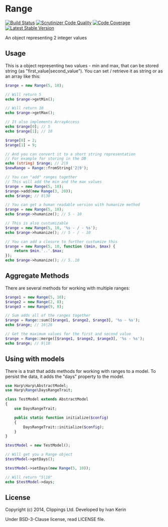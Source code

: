 Range
=====

[![Build Status](https://travis-ci.org/harp-orm/range.png?branch=master)](https://travis-ci.org/harp-orm/range)
[![Scrutinizer Code Quality](https://scrutinizer-ci.com/g/harp-orm/range/badges/quality-score.png)](https://scrutinizer-ci.com/g/harp-orm/range/)
[![Code Coverage](https://scrutinizer-ci.com/g/harp-orm/range/badges/coverage.png)](https://scrutinizer-ci.com/g/harp-orm/range/)
[![Latest Stable Version](https://poser.pugx.org/harp-orm/range/v/stable.png)](https://packagist.org/packages/harp-orm/range)

An object representing 2 integer values

Usage
-----

This is a object representing two values - min and max, that can be stored string (as "first\_value|second\_value"). You can set / retrieve it as string or as an array like this:

```php
$range = new Range(5, 10);

// Will return 5
echo $range->getMin();

// Will return 10
echo $range->getMax();

// It also implements ArrayAccess
echo $range[0]; // 5
echo $range[1]; // 10

$range[0] = 2;
$range[1] = 9;

// And you can convert it to a short string representation
// For example for storing in the DB
echo (string) $range; // 2|9
$newRange = Range::fromString('2|9');

// You can "add" ranges together
// This will add the min and the max values
$range = new Range(5, 10);
$range->add(new Range(3, 20));
echo $range; // 8|30

// You can get a human readable version with humanize method
$range = new Range(5, 10);
echo $range->humanize(); // 5 - 10

// This is also custumizable
$range = new Range(5, 10, '%s - / - %s');
echo $range->humanize(); // 5 - / - 10

// You can add a closure to further custumize this
$range = new Range(5, 10, function ($min, $max) {
    return $min.'..'.$max;
});
echo $range->humanize(); // 5..10
```

Aggregate Methods
-----------------

There are several methods for working with multiple ranges:

```php
$range1 = new Range(5, 10);
$range2 = new Range(2, 8);
$range3 = new Range(9, 8);

// Sum adds all of the ranges together
$range = Range::sum([$range1, $range2, $range3], '%s - %s');
echo $range; // 16|26

// Get the maximum values for the first and second value
$range = Range::merge([$range1, $range2, $range3], '%s - %s');
echo $range; // 9|10
```

Using with models
-----------------

There is a trait that adds methods for working with ranges to a model. To persist the data, it adds the "days" property to the model.

```php
use Harp\Harp\AbstractModel;
use Harp\Range\DaysRangeTrait;

class TestModel extends AbstractModel
{
    use DaysRangeTrait;

    public static function initialize($config)
    {
        DaysRangeTrait::initialize($config);
    }
}

$testModel = new TestModel();

// Will get you a Range object
$testModel->getDays();

$testModel->setDays(new Range(5, 10));

// Will return "5|10"
echo $testModel->days;
```

License
-------

Copyright (c) 2014, Clippings Ltd. Developed by Ivan Kerin

Under BSD-3-Clause license, read LICENSE file.
